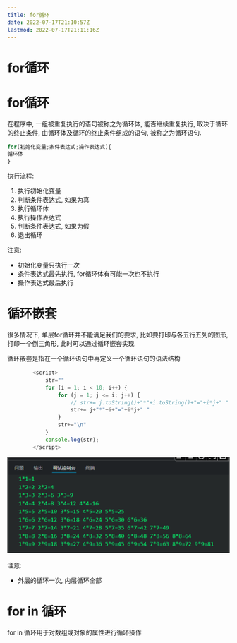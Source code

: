 ```yaml
---
title: for循环
date: 2022-07-17T21:10:57Z
lastmod: 2022-07-17T21:11:16Z
---
```


# for循环

# for循环

在程序中, 一组被重复执行的语句被称之为循环体, 能否继续重复执行, 取决于循环的终止条件, 由循环体及循环的终止条件组成的语句, 被称之为循环语句.

```JavaScript
for(初始化变量;条件表达式;操作表达式){
循环体
}
```

执行流程:

1. 执行初始化变量
2. 判断条件表达式, 如果为真
3. 执行循环体
4. 执行操作表达式
5. 判断条件表达式, 如果为假
6. 退出循环

注意:

* 初始化变量只执行一次
* 条件表达式最先执行, for循环体有可能一次也不执行
* 操作表达式最后执行

# 循环嵌套

很多情况下, 单层for循环并不能满足我们的要求, 比如要打印与各五行五列的图形, 打印一个倒三角形, 此时可以通过循环嵌套实现

循环嵌套是指在一个循环语句中再定义一个循环语句的语法结构

```JavaScript
        <script>
            str=""
            for (i = 1; i < 10; i++) {
                for (j = 1; j <= i; j++) {
                    // str+= j.toString()+"*"+i.toString()+"="+i*j+" "
                    str+= j+"*"+i+"="+i*j+" "
                }
                str+="\n"
            }
            console.log(str);
        </script>
```

![Snipaste_2022-07-17_21-11-13.png](assets/Snipaste_2022-07-17_21-11-13-20220717211116-v85e4gq.png)

注意:

* 外层的循环一次, 内层循环全部

# for in 循环

for in 循环用于对数组或对象的属性进行循环操作
